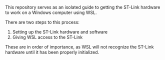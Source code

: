 This repository serves as an isolated guide to getting the ST-Link hardware to work on a Windows computer using WSL.

There are two steps to this process:
  1. Setting up the ST-Link hardware and software
  2. Giving WSL access to the ST-Link

These are in order of importance, as WSL will not recognize the ST-Link hardware until it has been properly initialized.

